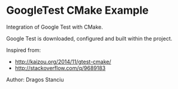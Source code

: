 # GoogleTest CMake Example

Integration of Google Test with CMake.

Google Test is downloaded, configured and built within the project.


Inspired from:
  - http://kaizou.org/2014/11/gtest-cmake/
  - http://stackoverflow.com/q/9689183

Author: Dragos Stanciu

